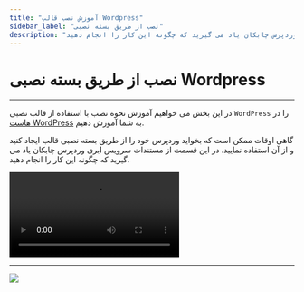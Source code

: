 ```yaml
---
title: "آموزش نصب قالب Wordpress"
sidebar_label: "نصب از طریق بسته نصبی"
description: "گاهی اوقات ممکن است که بخواید وردپرس خود را از طریق بسته نصبی قالب ایجاد کنید و از آن استفاده نمایید. در این قسمت از مستندات سرویس ابری وردپرس چابکان یاد می گیرید که چگونه این کار را انجام دهید."
---
```


# نصب از طریق بسته نصبی Wordpress
---

در این بخش می خواهیم آموزش نحوه نصب با استفاده از قالب نصبی  `WordPress` را در [هاست WordPress](https://chabokan.net/cloud-hosting/php/wordpress/) به شما آموزش دهیم.

گاهی اوقات ممکن است که بخواید وردپرس خود را از طریق بسته نصبی قالب ایجاد کنید و از آن استفاده نمایید. در این قسمت از مستندات سرویس ابری وردپرس چابکان یاد می گیرید که چگونه این کار را انجام دهید.


<video controls width="300">
  <source src="https://s1.chabokan.net/docs/videos/wordpress-install-duplicator.mp4" />
</video>

---
<a href="https://hub.chabokan.net/fa/services/create/wordpress" ><img src="https://s1.chabokan.net/docs/images/wordpress-docs-banner-1.jpg" /></a>